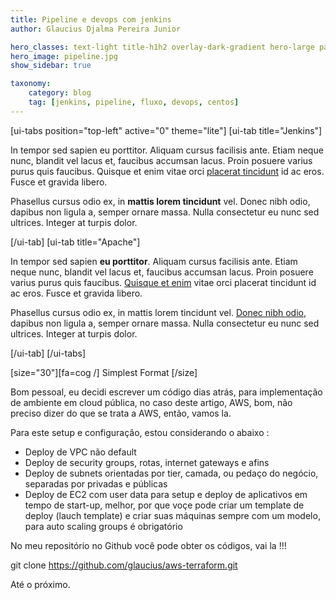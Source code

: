 ```yaml
---
title: Pipeline e devops com jenkins
author: Glaucius Djalma Pereira Junior

hero_classes: text-light title-h1h2 overlay-dark-gradient hero-large parallax
hero_image: pipeline.jpg
show_sidebar: true

taxonomy:
    category: blog
    tag: [jenkins, pipeline, fluxo, devops, centos]
---
```



[ui-tabs position="top-left" active="0" theme="lite"]
[ui-tab title="Jenkins"]

In tempor sed sapien eu porttitor. Aliquam cursus facilisis ante. Etiam neque nunc, blandit vel lacus et, faucibus accumsan lacus. Proin posuere varius purus quis faucibus. Quisque et enim vitae orci [placerat tincidunt](#) id ac eros. Fusce et gravida libero. 

Phasellus cursus odio ex, in **mattis lorem tincidunt** vel. Donec nibh odio, dapibus non ligula a, semper ornare massa. Nulla consectetur eu nunc sed ultrices. Integer at turpis dolor.

[/ui-tab]
[ui-tab title="Apache"]

In tempor sed sapien **eu porttitor**. Aliquam cursus facilisis ante. Etiam neque nunc, blandit vel lacus et, faucibus accumsan lacus. Proin posuere varius purus quis faucibus. [Quisque et enim](#) vitae orci placerat tincidunt id ac eros. Fusce et gravida libero. 

Phasellus cursus odio ex, in mattis lorem tincidunt vel. [Donec nibh odio](#), dapibus non ligula a, semper ornare massa. Nulla consectetur eu nunc sed ultrices. Integer at turpis dolor.

[/ui-tab]
[/ui-tabs]

[size="30"][fa=cog /] Simplest Format [/size]



Bom pessoal, eu decidi escrever um código dias atrás, para implementação de ambiente em cloud pública, no caso deste artigo, AWS, bom, não preciso dizer do que se trata a AWS, então, vamos la.

Para este setup e configuração, estou considerando o abaixo :

- Deploy de VPC não default
- Deploy de security groups, rotas, internet gateways e afins
- Deploy de subnets orientadas por tier, camada, ou pedaço do negócio, separadas por privadas e 
públicas
- Deploy de EC2 com user data para setup e deploy de aplicativos em tempo de start-up, melhor, por que voçe pode criar um template de deploy (lauch template) e criar suas máquinas sempre com um modelo, para auto scaling groups é obrigatório

No meu repositório no Github você pode obter os códigos, vai la !!!

git clone https://github.com/glaucius/aws-terraform.git

Até o próximo.


